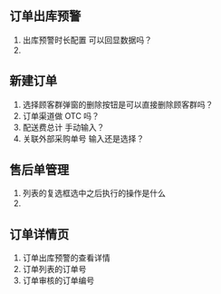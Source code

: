 ## 订单出库预警

1. 出库预警时长配置 可以回显数据吗？
2. 

## 新建订单

1. 选择顾客群弹窗的删除按钮是可以直接删除顾客群吗？
2. 订单渠道做 OTC 吗？
3. 配送费总计 手动输入？
4. 关联外部采购单号  输入还是选择？

## 售后单管理

1. 列表的复选框选中之后执行的操作是什么
2. 





## 订单详情页

1. 订单出库预警的查看详情
2. 订单列表的订单号
3. 订单审核的订单编号